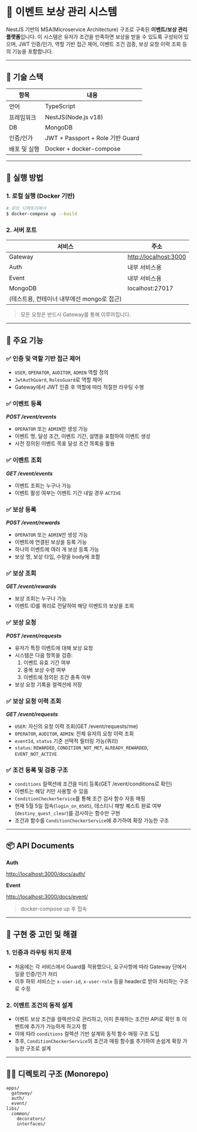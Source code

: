 # 🎯 이벤트 보상 관리 시스템

NestJS 기반의 MSA(Microservice Architecture) 구조로 구축된 **이벤트/보상 관리 플랫폼**입니다. 이 시스템은 유저가 조건을 만족하면 보상을 받을 수 있도록 구성되어 있으며, JWT 인증/인가, 역할 기반 접근 제어, 이벤트 조건 검증, 보상 요청 이력 조회 등의 기능을 포함합니다.

---

## 🧱 기술 스택

| 항목         | 내용                             |
| ------------ | -------------------------------- |
| 언어         | TypeScript                       |
| 프레임워크   | NestJS(Node.js v18)              |
| DB           | MongoDB                          |
| 인증/인가    | JWT + Passport + Role 기반 Guard |
| 배포 및 실행 | Docker + docker-compose          |

---

## 🚀 실행 방법

### 1. 로컬 실행 (Docker 기반)

```bash
# 루트 디렉토리에서
$ docker-compose up --build
```

### 2. 서버 포트

| 서비스                                     | 주소                                            |
| ------------------------------------------ | ----------------------------------------------- |
| Gateway                                    | [http://localhost:3000](http://localhost:3000/) |
| Auth                                       | 내부 서비스용                                   |
| Event                                      | 내부 서비스용                                   |
| MongoDB                                    | localhost:27017                                 |
| (테스트용, 컨테이너 내부에선 mongo로 접근) |                                                 |

> 모든 요청은 반드시 Gateway를 통해 이루어집니다.

---

## 🧩 주요 기능

### ✅ 인증 및 역할 기반 접근 제어

- `USER`, `OPERATOR`, `AUDITOR`, `ADMIN` 역할 정의
- `JwtAuthGuard`, `RolesGuard`로 역할 제어
- Gateway에서 JWT 인증 후 역할에 따라 적절한 라우팅 수행

### ✅ 이벤트 등록

**_POST /event/events_**

- `OPERATOR` 또는 `ADMIN`만 생성 가능
- 이벤트 명, 달성 조건, 이벤트 기간, 설명을 포함하여 이벤트 생성
- 사전 정의된 이벤트 목표 달성 조건 목록을 활용

### ✅ 이벤트 조회

**_GET /event/events_**

- 이벤트 조회는 누구나 가능
- 이벤트 활성 여부는 이벤트 기간 내일 경우 `ACTIVE`

### ✅ 보상 등록

**_POST /event/rewards_**

- `OPERATOR` 또는 `ADMIN`만 생성 가능
- 이벤트에 연결된 보상을 등록 가능
- 하나의 이벤트에 여러 개 보상 등록 가능
- 보상 명, 보상 타입, 수량을 body에 포함

### ✅ 보상 조회

**_GET /event/rewards_**

- 보상 조회는 누구나 가능
- 이벤트 ID를 쿼리로 전달하여 해당 이벤트의 보상을 조회

### ✅ 보상 요청

**_POST /event/requests_**

- 유저가 특정 이벤트에 대해 보상 요청
- 시스템은 다음 항목을 검증:
  1. 이벤트 유효 기간 여부
  2. 중복 보상 수령 여부
  3. 이벤트에 정의된 조건 충족 여부
- 보상 요청 기록을 컬렉션에 저장

### ✅ 보상 요청 이력 조회

**_GET /event/requests_**

- `USER`: 자신의 요청 이력 조회(GET /event/requests/me)
- `OPERATOR`, `AUDITOR`, `ADMIN`: 전체 유저의 요청 이력 조회
- `eventId`, `status` 기준 선택적 필터링 가능(쿼리)
- `status`: `REWARDED`, `CONDITION_NOT_MET`, `ALREADY_REWARDED`, `EVENT_NOT_ACTIVE`

### ✅ 조건 등록 및 검증 구조

- `conditions` 컬렉션에 조건을 미리 등록(GET /event/conditions로 확인)
- 이벤트는 해당 키만 사용할 수 있음
- `ConditionCheckerService`를 통해 조건 검사 함수 자동 매핑
- 현재 5월 5일 접속(`login_on_0505`), 데스티니 해방 퀘스트 완료 여부(`destiny_quest_clear`)를 검사하는 함수만 구현
- 조건과 함수를 `ConditionCheckerService`에 추가하여 확장 가능한 구조

---

## 📦 API Documents

<aside>

**Auth**

[http://localhost:3000/docs/auth/](http://localhost:3000/docs/auth/)

</aside>

<aside>

**Event**

[http://localhost:3000/docs/event/](http://localhost:3000/docs/event/)

</aside>

> docker-compose up 후 접속

---

## 💬 구현 중 고민 및 해결

### 1. 인증과 라우팅 위치 문제

- 처음에는 각 서비스에서 Guard를 적용했으나, 요구사항에 따라 Gateway 단에서 일괄 인증/인가 처리
- 이후 하위 서비스는 `x-user-id`, `x-user-role` 등을 header로 받아 처리하는 구조로 수정

### 2. 이벤트 조건의 동적 설계

- 이벤트 보상 조건을 컬렉션으로 관리하고, 이미 존재하는 조건만 API로 확인 후 이벤트에 추가가 가능하게 하고자 함
- 이에 따라 `conditions` 컬렉션 기반 설계와 동적 함수 매핑 구조 도입
- 추후, `ConditionCheckerService`의 조건과 매핑 함수를 추가하여 손쉽게 확장 가능한 구조로 설계

---

## 🧑‍💻 디렉토리 구조 (Monorepo)

```
apps/
  gateway/
  auth/
  event/
libs/
  common/
    decorators/
    interfaces/
```
